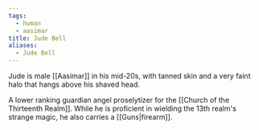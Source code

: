 ```yaml
---
tags:
  - human
  - aasimar
title: Jude Bell
aliases:
  - Jude Bell
---
```


Jude is male [[Aasimar]] in his mid-20s, with tanned skin and a very faint halo that hangs above his shaved head.

A lower ranking guardian angel proselytizer for the [[Church of the Thirteenth Realm]]. While he is proficient in wielding the 13th realm's strange magic, he also carries a [[Guns|firearm]].